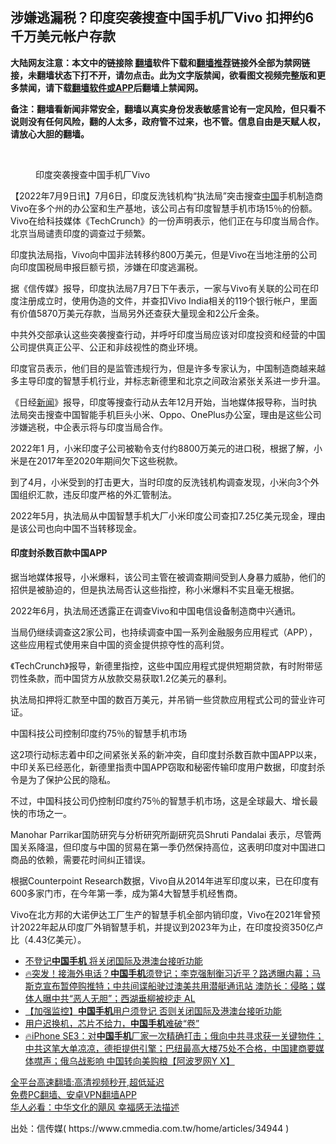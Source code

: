  <!-- 面包屑导航 --> <h2>涉嫌逃漏税？印度突袭搜查中国手机厂Vivo 扣押约6千万美元帐户存款</h2> <p class="notice"><b>大陆网友注意：本文中的链接除 <a href="https://github.com/bannedbook/fanqiang" >翻墙</a>软件下载和<a href="https://github.com/killgcd/justmysocks/blob/master/README.md">翻墙推荐</a>链接外全部为禁网链接，未翻墙状态下打不开，请勿点击。此为文字版禁闻，欲看图文视频完整版和更多禁闻，请下载<a href="https://github.com/bannedbook/fanqiang">翻墙软件或APP</a>后翻墙上禁闻网。</p><p>备注：翻墙看新闻非常安全，翻墙以真实身份发表敏感言论有一定风险，但只看不说则没有任何风险，翻的人太多，政府管不过来，也不管。信息自由是天赋人权，请放心大胆的翻墙。</b></p>  <div class="entry"> <br /> <figure><a href="https://i0.wp.com/upload-images-bucket-v64rleca837do.s3.eu-west-1.amazonaws.com/wp-content/uploads/2022/07/09125633/Screen-Shot-2022-07-09-at-11.10.04-pm.png?fit=500%2C322&#038;ssl=1" data-caption="印度突袭搜查中国手机厂Vivo"></a><figcaption class="wp-caption-text">印度突袭搜查中国手机厂Vivo</figcaption></figure> <p>【2022年7月9日讯】7月6日，印度反洗钱机构“执法局”突击搜查<span class='wp_keywordlink_affiliate'><a href="https://www.bannedbook.org/" title="中国" target="_blank">中国</a></span>手机制造商Vivo在多个州的办公室和生产基地，该公司占有印度智慧手机市场15％的份额。Vivo在给科技媒体《TechCrunch》的一份声明表示，他们正在与印度当局合作。北京当局谴责印度的调查过于频繁。</p> <p>印度执法局指，Vivo向中国非法转移约800万美元，但是Vivo在当地注册的公司向印度国税局申报巨额亏损，涉嫌在印度逃漏税。</p> <p>据《信传媒》报导，印度执法局7月7日下午表示，一家与Vivo有关联的公司在印度注册成立时，使用伪造的文件，并查扣Vivo India相关的119个银行帐户，里面有价值5870万美元存款，当局另外还查获大量现金和2公斤金条。</p> <p>中共外交部承认这些突袭搜查行动，并呼吁印度当局应该对印度投资和经营的中国公司提供真正公平、公正和非歧视性的商业环境。</p> <p>印度官员表示，他们目的是监管违规行为，但是许多专家认为，中国制造商越来越多主导印度的智慧手机行业，并标志新德里和北京之间政治紧张关系进一步升温。</p>  <p>《日经<span class='wp_keywordlink_affiliate'><a href="https://www.bannedbook.org/" title="新闻">新闻</a></span>》报导，印度等搜查行动从去年12月开始，当地媒体报导称，当时执法局突击搜查中国智能手机巨头小米、Oppo、OnePlus办公室，理由是这些公司涉嫌逃税，中企表示将与印度当局合作。</p> <p>2022年1 月，小米印度子公司被勒令支付约8800万美元的进口税，根据了解，小米是在2017年至2020年期间欠下这些税款。</p> <p>到了4月，小米受到的打击更大，当时印度的反洗钱机构调查发现，小米向3个外国组织汇款，违反印度严格的外汇管制法。</p> <p>2022年5月，执法局从中国智慧手机大厂小米印度公司查扣7.25亿美元现金，理由是该公司也向中国不当转移现金。</p> <h4><strong>印度封杀数百款中国APP</strong></h4> <p>据当地媒体报导，小米爆料，该公司主管在被调查期间受到人身暴力威胁，他们的招供是被胁迫的，但是执法局否认这些指控，称小米爆料不实且毫无根据。</p>  <p>2022年6月，执法局还透露正在调查Vivo和中国电信设备制造商中兴通讯。</p> <p>当局仍继续调查这2家公司，也持续调查中国一系列金融服务应用程式（APP），这些应用程式使用来自中国的资金提供掠夺性的高利贷。</p> <p>《TechCrunch》报导，新德里指控，这些中国应用程式提供短期贷款，有时附带惩罚性条款，而中国贷方从放款交易获取1.2亿美元的暴利。</p> <p>执法局扣押将汇款至中国的数百万美元，并吊销一些贷款应用程式公司的营业许可证。</p> <p>中国科技公司控制印度约75％的智慧手机市场</p>  <p>这2项行动标志着中印之间紧张关系的新冲突，自印度封杀数百款中国APP以来，中印关系已经恶化，新德里指责中国APP窃取和秘密传输印度用户数据，印度封杀令是为了保护公民的隐私。</p> <p>不过，中国科技公司仍控制印度约75％的智慧手机市场，这是全球最大、增长最快的市场之一。</p> <p>Manohar Parrikar国防研究与分析研究所副研究员Shruti Pandalai 表示，尽管两国关系降温，但印度与中国的贸易在第一季仍然保持高位，这表明印度对中国进口商品的依赖，需要花时间纠正错误。</p> <p>根据Counterpoint Research数据，Vivo自从2014年进军印度以来，已在印度有600多家门市，在今年第一季，成为第4大智慧手机经售商。</p> <p>Vivo在北方邦的大诺伊达工厂生产的智慧手机全部内销印度，Vivo在2021年曾预计2022年起从印度厂外销智慧手机，并提议到2023年为止，在印度投资350亿卢比（4.43亿美元）。</p>  <div id="taboola-mid-1"></div>  <ul class='op-related-articles' title='相关阅读'> <li><a href='https://www.bannedbook.org/bnews/taiwannews/20220514/1732856.html' target='_blank'>不登记<b>中国手机</b> 将关闭国际及港澳台接听功能</a></li> <li><a href='https://www.bannedbook.org/bnews/bannedvideo/20220514/1732597.html' target='_blank'>🔥突发！接海外电话？<b>中国手机</b>须登记；李克强制衡习近平？路透曝内幕；马斯克宣布暂停购推特；中共间谍船驶过澳美共用潜艇通讯站 澳防长：侵略；媒体人曝中共“恶人无胆”；西湖垂柳被挖走 AL</a></li> <li><a href='https://www.bannedbook.org/bnews/headline/20220513/1732378.html' target='_blank'>【加强监控】<b>中国手机</b>用户须登记 否则关闭国际及港澳台接听功能</a></li> <li><a href='https://www.bannedbook.org/bnews/finance/20220413/1718739.html' target='_blank'>用户迟换机，芯片不给力，<b>中国手机</b>难破“卷”</a></li> <li><a href='https://www.bannedbook.org/bnews/bannedvideo/20220406/1715573.html' target='_blank'>🔥iPhone SE3：对<b>中国手机</b>厂家一次精确打击；俄向中共寻求获一关键物件；中共这笔大单凉凉，德拒提供引擎；巴纽最高大楼75处不合格，中国建商要媒体噤声；俄乌战影响 中国转向美购粮【阿波罗网Y X】</a></li> </ul> <p class="texttj"> <a href="https://github.com/bannedbook/fanqiang/wiki/V2ray%E6%9C%BA%E5%9C%BA" target="_blank">全平台高速翻墙:高清视频秒开,超低延迟</a><br/> <a href="https://github.com/bannedbook/fanqiang/wiki/%E7%A6%81%E9%97%BB%E7%BD%91%E5%AE%89%E5%8D%93%E7%BF%BB%E5%A2%99%E6%96%B0%E9%97%BBAPP" target="_blank">免费PC翻墙、安卓VPN翻墙APP</a><br/> <a href="https://www.bannedbook.org/bnews/comments/20220220/1694796.html" target="_blank">华人必看：中华文化的飓风 幸福感无法描述</a> </p><p>出处：信传媒( https://www.cmmedia.com.tw/home/articles/34944 )</p><a name='sharetosocial'></a>  <div style="margin-bottom:5px;padding-bottom:5px;clear:both"> <div id="archive-pix-1" class="banner-ads"> <!-- AuctionX Display platform tag START --> <div id="27602x728x90x621x_ADSLOT1" clicktrack="%%CLICK_URL_ESC%%"></div>  <!-- AuctionX Display platform tag END --> </div> <div id="archive-pix-2" class="banner-ads"> <!-- AuctionX Display platform tag START --> <div id="27556x300x250x621x_ADSLOT1" clicktrack="%%CLICK_URL_ESC%%" style="margin:0 auto;text-align:center"></div>  <!-- AuctionX Display platform tag END --> </div> </div>  <div id="archive-pix-1" class="banner-ads"> <!-- AuctionX Display platform tag START --> <div id="27603x728x90x621x_ADSLOT1" clicktrack="%%CLICK_URL_ESC%%"></div>  <!-- AuctionX Display platform tag END --> </div> </div><!--END ENTRY--> 